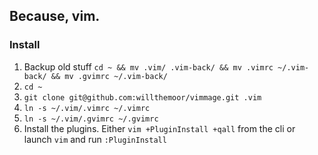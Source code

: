 ## Because, vim.

### Install

1. Backup old stuff `cd ~ && mv .vim/ .vim-back/ && mv .vimrc ~/.vim-back/ && mv .gvimrc ~/.vim-back/`
2. `cd ~`
3. `git clone git@github.com:willthemoor/vimmage.git .vim`
4. `ln -s ~/.vim/.vimrc ~/.vimrc`
5. `ln -s ~/.vim/.gvimrc ~/.gvimrc`
6. Install the plugins. Either  `vim +PluginInstall +qall` from the cli or launch `vim` and run `:PluginInstall`
